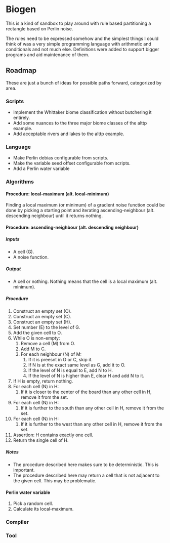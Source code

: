 # Biogen

This is a kind of sandbox to play around with rule based partitioning a
rectangle based on Perlin noise.

The rules need to be expressed somehow and the simplest things I could think of
was a very simple programming language with arithmetic and conditionals and not
much else.
Definitions were added to support bigger programs and aid maintenance of them.

## Roadmap

These are just a bunch of ideas for possible paths forward, categorized by area.


### Scripts
* Implement the Whittaker biome classification without butchering it entirely.
* Add some nuances to the three major biome classes of the alttp example.
* Add acceptable rivers and lakes to the alttp example.


### Language
* Make Perlin debias configurable from scripts.
* Make the variable seed offset configurable from scripts.
* Add a Perlin water variable


### Algorithms

#### Procedure: local-maximum (alt. local-minimum)

Finding a local maximum (or minimum) of a gradient noise function could be done
by picking a starting point and iterating ascending-neighbour (alt. descending
neighbour) until it returns nothing.


#### Procedure: ascending-neighbour (alt. descending neighbour)

##### Inputs
* A cell (G).
* A noise function.

##### Output
* A cell or nothing. Nothing means that the cell is a local maximum (alt.
  minimum).

##### Procedure
1. Construct an empty set (O).
2. Construct an empty set (C).
3. Construct an empty set (H).
4. Set number (E) to the level of G.
5. Add the given cell to O.
6. While O is non-empty:
   1. Remove a cell (M) from O.
   2. Add M to C.
   3. For each neighbour (N) of M:
      1. If it is preesnt in O or C, skip it.
      2. If N is at the exact same level as G, add it to O.
      3. If the level of N is equal to E, add N to H.
      4. If the level of N is higher than E, clear H and add N to it.
5. If H is empty, return nothing.
6. For each cell (N) in H:
   1. If it is closer to the center of the board than any other cell in H,
      remove it from the set.
7. For each cell (N) in H:
   1. If it is further to the south than any other cell in H, remove it from the
      set.
8. For each cell (N) in H:
   1. If it is further to the west than any other cell in H, remove it from the
      set.
9. Assertion: H contains exactly one cell.
10. Return the single cell of H.

##### Notes
* The procedure described here makes sure to be deterministic.
  This is important.
* The procedure described here may return a cell that is not adjacent to the
  given cell.
  This may be problematic.


#### Perlin water variable

1. Pick a random cell.
2. Calculate its local-maximum.


### Compiler

### Tool
